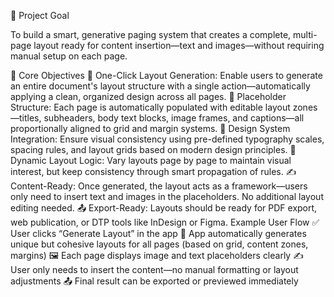 🎯 Project Goal

To build a smart, generative paging system that creates a complete, multi-page layout ready for content insertion—text and images—without requiring manual setup on each page.

🔧 Core Objectives
🧠 One-Click Layout Generation: Enable users to generate an entire document's layout structure with a single action—automatically applying a clean, organized design across all pages.
📄 Placeholder Structure: Each page is automatically populated with editable layout zones—titles, subheaders, body text blocks, image frames, and captions—all proportionally aligned to grid and margin systems.
🎨 Design System Integration: Ensure visual consistency using pre-defined typography scales, spacing rules, and layout grids based on modern design principles.
🔄 Dynamic Layout Logic: Vary layouts page by page to maintain visual interest, but keep consistency through smart propagation of rules.
✍️ Content-Ready: Once generated, the layout acts as a framework—users only need to insert text and images in the placeholders. No additional layout editing needed.
📤 Export-Ready: Layouts should be ready for PDF export, web publication, or DTP tools like InDesign or Figma.
Example User Flow
✅ User clicks “Generate Layout” in the app
🔄 App automatically generates unique but cohesive layouts for all pages (based on grid, content zones, margins)
🖼️ Each page displays image and text placeholders clearly
✍️ User only needs to insert the content—no manual formatting or layout adjustments
📤 Final result can be exported or previewed immediately
